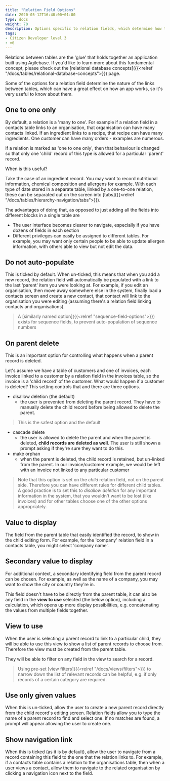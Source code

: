 ```yaml
---
title: "Relation Field Options"
date: 2020-05-12T16:40:00+01:00
type: docs
weight: 70
description: Options specific to relation fields, which determine how tables link together
tags:
- Citizen Developer level 3
- v6
---
```

Relations between tables are the 'glue' that holds together an application built using Agilebase. If you'd like to learn more about this fundamental concept, please check out the [relational database concepts]({{<relref "/docs/tables/relational-database-concepts">}}) page.

Some of the options for a relation field determine the nature of the links between tables, which can have a great effect on how an app works, so it's very useful to know about them.

## One to one only
By default, a relation is a 'many to one'. For example if a relation field in a contacts table links to an organisation, that organisation can have many contacts linked. If an ingredient links to a recipe, that recipe can have many ingredients. One customer can have many orders - examples are numerous.

If a relation is marked as 'one to one only', then that behaviour is changed so that only one 'child' record of this type is allowed for a particular 'parent' record.

When is this useful?

Take the case of an ingredient record. You may want to record nutritional information, chemical composition and allergens for example. With each type of date stored in a separate table, linked by a one-to-one relation, these can be separated out on the screen into [tabs]({{<relref "/docs/tables/hierarchy-navigation/tabs">}}).

The advantages of doing that, as opposed to just adding all the fields into different blocks in a single table are
* The user interface becomes clearer to navigate, especially if you have dozens of fields in each section
* Different privileges can easily be assigned to different tables. For example, you may want only certain people to be able to update allergen information, with others able to view but not edit the data.

## Do not auto-populate
This is ticked by default. When un-ticked, this means that when you add a new record, the relation field will automatically be populated with a link to the last 'parent' item you were looking at. For example, if you edit an organisation, then move away somewhere else in the system, finally load a contacts screen and create a new contact, that contact will link to the organisation you were editing (assuming there's a relation field linking contacts and organisations).

> A [similarly named option]({{<relref "sequence-field-options">}}) exists for sequence fields, to prevent auto-population of sequence numbers

## On parent delete
This is an important option for controlling what happens when a parent record is deleted.

Let's assume we have a table of customers and one of invoices, each invoice linked to a customer by a relation field in the invoices table, so the invoice is a 'child record' of the customer. What would happen if a customer is deleted? This setting controls that and there are three options.
* disallow deletion (the default)
    - the user is prevented from deleting the parent record. They have to manually delete the child record before being allowed to delete the parent.  
> This is the safest option and the default
* cascade delete
    - the user is allowed to delete the parent and when the parent is deleted, **child records are deleted as well**. The user is still shown a prompt asking if they're sure they want to do this.
* make orphan
    - when the parent is deleted, the child record is retained, but un-linked from the parent. In our invoice/customer example, we would be left with an invoice not linked to any particular customer

> Note that this option is set on the *child* relation field, not on the parent side. Therefore you can have different rules for different child tables. A good practice is to set this to *disallow deletion* for any important information in the system, that you wouldn't want to be lost (like invoices) and for other tables choose one of the other options appropriately.

## Value to display
The field from the parent table that easily identified the record, to show in the child editing form. For example, for the 'company' relation field in a contacts table, you might select 'company name'.

## Secondary value to display
For additional context, a secondary identifying field from the parent record can be chosen. For example, as well as the name of a company, you may want to show the city or country they're in.

This field doesn't have to be directly from the parent table, it can also be any field in the **view to use** selected (the below option), including a calculation, which opens up more display possibilities, e.g. concatenating the values from multiple fields together.

## View to use
When the user is selecting a parent record to link to a particular child, they will be able to use this view to show a list of parent records to choose from. Therefore the view must be created from the parent table.

They will be able to filter on any field in the view to search for a record.

> Using pre-set [view filters]({{<relref "/docs/views/filters">}}) to narrow down the list of relevant records can be helpful, e.g. if only records of a certain category are required.

## Use only given values
When this is un-ticked, allow the user to create a new parent record directly from the child record's editing screen. Relation fields allow you to type the name of a parent record to find and select one. If no matches are found, a prompt will appear allowing the user to create one.

## Show navigation link
When this is ticked (as it is by default), allow the user to navigate from a record containing this field to the one that the relation links to. For example, if a contacts table contains a relation to the organisations table, then when a user views a contact, allow them to navigate to the related organisation by clicking a navigation icon next to the field.